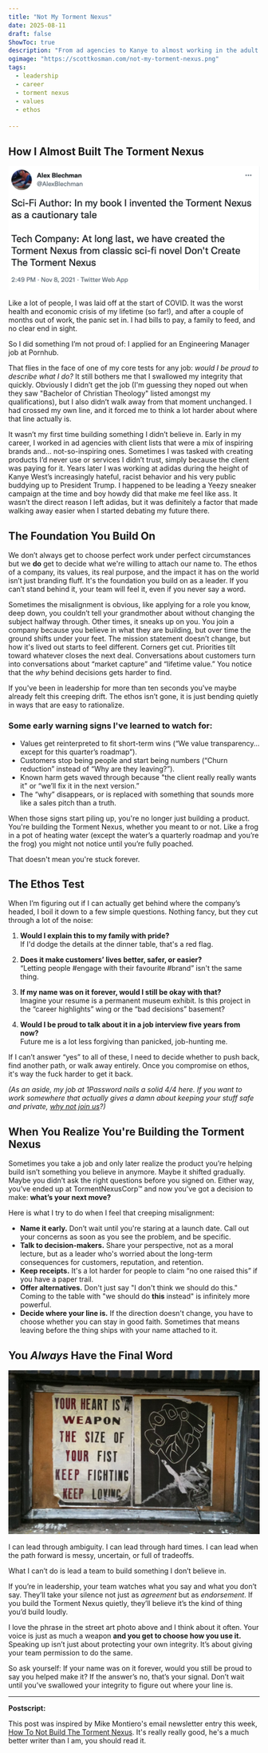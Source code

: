 ```yaml
---
title: "Not My Torment Nexus"
date: 2025-08-11
draft: false
ShowToc: true
description: "From ad agencies to Kanye to almost working in the adult film industry: how I nearly gave up my integrity and found my line."
ogimage: "https://scottkosman.com/not-my-torment-nexus.png"
tags:
  - leadership
  - career
  - torment nexus
  - values
  - ethos
  
---
```


## How I Almost Built The Torment Nexus

<center><img src="/torment-nexus.png" alt="at long last we have created the torment nexus"></center>

Like a lot of people, I was laid off at the start of COVID. It was the worst health and economic crisis of my lifetime (so far!), and after a couple of months out of work, the panic set in. I had bills to pay, a family to feed, and no clear end in sight. 

So I did something I’m not proud of: I applied for an Engineering Manager job at Pornhub. 

That flies in the face of one of my core tests for any job: *would I be proud to describe what I do?* It still bothers me that I swallowed my integrity that quickly. Obviously I didn’t get the job (I'm guessing they noped out when they saw "Bachelor of Christian Theology" listed amongst my qualifications), but I also didn’t walk away from that moment unchanged. I had crossed my own line, and it forced me to think a lot harder about where that line actually is.  

It wasn’t my first time building something I didn’t believe in. Early in my career, I worked in ad agencies with client lists that were a mix of inspiring brands and… not-so-inspiring ones. Sometimes I was tasked with creating products I’d never use or services I didn’t trust, simply because the client was paying for it. Years later I was working at adidas during the height of Kanye West’s increasingly hateful, racist behavior and his very public buddying up to President Trump. I happened to be leading a Yeezy sneaker campaign at the time and boy howdy did that make me feel like ass. It wasn’t the direct reason I left adidas, but it was definitely a factor that made walking away easier when I started debating my future there.

## The Foundation You Build On

We don’t always get to choose perfect work under perfect circumstances but we **do** get to decide what we're willing to attach our name to. The ethos of a company, its values, its real purpose, and the impact it has on the world isn’t just branding fluff. It's the foundation you build on as a leader. If you can’t stand behind it, your team will feel it, even if you never say a word.  

Sometimes the misalignment is obvious, like applying for a role you know, deep down, you couldn’t tell your grandmother about without changing the subject halfway through. Other times, it sneaks up on you. You join a company because you believe in what they are building, but over time the ground shifts under your feet. The mission statement doesn’t change, but how it's lived out starts to feel different. Corners get cut. Priorities tilt toward whatever closes the next deal. Conversations about customers turn into conversations about “market capture” and “lifetime value.” You notice that the *why* behind decisions gets harder to find.  

If you've been in leadership for more than ten seconds you've maybe already felt this creeping drift. The ethos isn’t gone, it is just bending quietly in ways that are easy to rationalize.  

### Some early warning signs I've learned to watch for:

- Values get reinterpreted to fit short-term wins (“We value transparency… except for this quarter’s roadmap”).  
- Customers stop being people and start being numbers (“Churn reduction” instead of “Why are they leaving?”).  
- Known harm gets waved through because "the client really really wants it" or “we’ll fix it in the next version.”  
- The “why” disappears, or is replaced with something that sounds more like a sales pitch than a truth.  

When those signs start piling up, you're no longer just building a product. You're building the Torment Nexus, whether you meant to or not. Like a frog in a pot of heating water (except the water’s a quarterly roadmap and you’re the frog) you might not notice until you’re fully poached.

That doesn't mean you're stuck forever.

## The Ethos Test  

When I’m figuring out if I can actually get behind where the company’s headed, I boil it down to a few simple questions. Nothing fancy, but they cut through a lot of the noise:

1. **Would I explain this to my family with pride?**  
   If I'd dodge the details at the dinner table, that's a red flag.  

2. **Does it make customers’ lives better, safer, or easier?**  
   “Letting people #engage with their favourite #brand” isn't the same thing.  

3. **If my name was on it forever, would I still be okay with that?**  
   Imagine your resume is a permanent museum exhibit. Is this project in the “career highlights” wing or the “bad decisions” basement?  

4. **Would I be proud to talk about it in a job interview five years from now?**  
   Future me is a lot less forgiving than panicked, job-hunting me.  

If I can’t answer “yes” to all of these, I need to decide whether to push back, find another path, or walk away entirely. Once you compromise on ethos, it's way the fuck harder to get it back.  

_(As an aside, my job at 1Password nails a solid 4/4 here. If you want to work somewhere that actually gives a damn about keeping your stuff safe and private, [why not join us](https://jobs.ashbyhq.com/1password)?)_

## When You Realize You're Building the Torment Nexus  

Sometimes you take a job and only later realize the product you’re helping build isn’t something you believe in anymore. Maybe it shifted gradually. Maybe you didn’t ask the right questions before you signed on. Either way, you’ve ended up at TormentNexusCorp™ and now you’ve got a decision to make: **what’s your next move?**

Here is what I try to do when I feel that creeping misalignment:  
- **Name it early.** Don’t wait until you're staring at a launch date. Call out your concerns as soon as you see the problem, and be specific.  
- **Talk to decision-makers.** Share your perspective, not as a moral lecture, but as a leader who's worried about the long-term consequences for customers, reputation, and retention.  
- **Keep receipts.** It's a lot harder for people to claim “no one raised this” if you have a paper trail.  
- **Offer alternatives.** Don't just say "I don't think we should do this." Coming to the table with "we should do **this** instead" is infinitely more powerful.
- **Decide where your line is.** If the direction doesn't change, you have to choose whether you can stay in good faith. Sometimes that means leaving before the thing ships with your name attached to it. 

## You _Always_ Have the Final Word  

<center><img src="/your-heart-is-a-weapon.jpg" alt="Your heart is a weapon the size of your fist. Keep fighting. Keep loving."></center>

I can lead through ambiguity. I can lead through hard times. I can lead when the path forward is messy, uncertain, or full of tradeoffs.

What I can’t do is lead a team to build something I don’t believe in.

If you’re in leadership, your team watches what you say and what you don’t say. They’ll take your silence not just as _agreement_ but as _endorsement_. If you build the Torment Nexus quietly, they’ll believe it’s the kind of thing you’d build loudly.

I love the phrase in the street art photo above and I think about it often. Your voice is just as much a weapon **and you get to choose how you use it.** Speaking up isn’t just about protecting your own integrity. It’s about giving your team permission to do the same.

So ask yourself: If your name was on it forever, would you still be proud to say you helped make it? If the answer’s no, that’s your signal. Don’t wait until you’ve swallowed your integrity to figure out where your line is.

---

**Postscript:**

This post was inspired by Mike Montiero's email newsletter entry this week, [How To Not Build The Torment Nexus](https://buttondown.com/monteiro/archive/how-to-not-build-the-torment-nexus/). It's really really good, he's a much better writer than I am, you should read it.